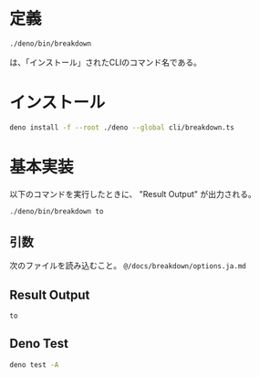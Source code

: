 # 定義
```bash
./deno/bin/breakdown
```
は、「インストール」されたCLIのコマンド名である。

# インストール
```bash
deno install -f --root ./deno --global cli/breakdown.ts
```

# 基本実装

以下のコマンドを実行したときに、 "Result Output" が出力される。
```bash
./deno/bin/breakdown to
```

## 引数
次のファイルを読み込むこと。
`@/docs/breakdown/options.ja.md`

## Result Output
```
to
```

## Deno Test
```bash
deno test -A
```
